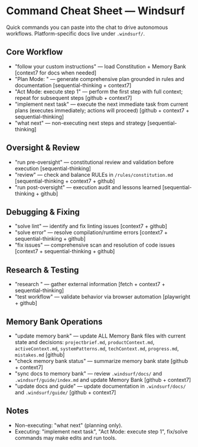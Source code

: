 # Command Cheat Sheet — Windsurf

Quick commands you can paste into the chat to drive autonomous workflows. Platform-specific docs live under `.windsurf/`.

## Core Workflow
- "follow your custom instructions" — load Constitution + Memory Bank [context7 for docs when needed]
- "Plan Mode: <your goal>" — generate comprehensive plan grounded in rules and documentation [sequential-thinking + context7]
- "Act Mode: execute step 1" — perform the first step with full context; repeat for subsequent steps [github + context7]
- "implement next task" — execute the next immediate task from current plans (executes immediately; actions will proceed) [github + context7 + sequential-thinking]
- "what next" — non-executing next steps and strategy [sequential-thinking]

## Oversight & Review
- "run pre-oversight" — constitutional review and validation before execution [sequential-thinking]
- "review" — check and balance RULEs in `/rules/constitution.md` [sequential-thinking + context7 + github]
- "run post-oversight" — execution audit and lessons learned [sequential-thinking + github]

## Debugging & Fixing
- "solve lint" — identify and fix linting issues [context7 + github]
- "solve error" — resolve compilation/runtime errors [context7 + sequential-thinking + github]
- "fix issues" — comprehensive scan and resolution of code issues [context7 + sequential-thinking + github]

## Research & Testing
- "research <topic>" — gather external information [fetch + context7 + sequential-thinking]
- "test workflow" — validate behavior via browser automation [playwright + github]

## Memory Bank Operations
- "update memory bank" — update ALL Memory Bank files with current state and decisions: `projectbrief.md`, `productContext.md`, `activeContext.md`, `systemPatterns.md`, `techContext.md`, `progress.md`, `mistakes.md` [github]
- "check memory bank status" — summarize memory bank state [github + context7]
- "sync docs to memory bank" — review `.windsurf/docs/` and `.windsurf/guide/index.md` and update Memory Bank [github + context7]
- "update docs and guide" — update documentation in `.windsurf/docs/` and `.windsurf/guide/` [github + context7]

## Notes
- Non-executing: "what next" (planning only).
- Executing: "implement next task", "Act Mode: execute step 1", fix/solve commands may make edits and run tools.
